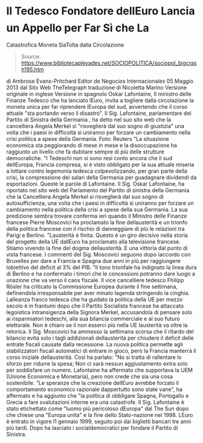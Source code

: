 # Il Tedesco Fondatore dellEuro Lancia un Appello per Far Sì che La 
Catastrofica Moneta SiaTolta dalla Circolazione

> Source: https://www.bibliotecapleyades.net/SOCIOPOLITICA/sociopol_bigcrash195.htm

di Ambrose Evans-Pritchard
Editor de Negocios Internacionales
05 Maggio 2013
dal
Sito Web
TheTelegraph
traduzione di
Nicoletta Marino
Versione originale in inglese
Versione in spagnolo
Oskar Lafontaine,
Il ministro delle Finanze Tedesco che ha lanciato lEuro,
invita a togliere dalla circolazione la moneta unica
per
far riprendere lEuropa del sud,
avvertendo che il corso attuale
"sta portando verso il disastro".
Il Sig. Lafontaine, parlamentare del Partito di Sinistra della Germania , ha
detto nel suo sito web
che la cancelliera Angela Merkel si "risveglierà dal suo sogno di giustizia"
una volta che i paesi in difficoltà si uniranno per forzare un cambiamento
nella crisi politica a spese della Germania.
Foto:
Reuters
"La situazione economica sta peggiorando di mese in mese e la
disoccupazione ha raggiunto un livello che fa dubitare sempre di più
delle strutture democratiche.
"I Tedeschi non si sono resi conto ancora che il sud dellEuropa,
Francia compresa, si è visto obbligato per la sua attuale miseria a
lottare contro legemonia tedesca colpevolizzando, per gran parte della
crisi, la compressione dei salari della Germania per guadagnare
dividendi da esportazioni. Queste le parole di Lafontaine.
Il Sig.
Oskar
Lafontaine,
ha riportato nel sito web del Parlamento del Partito di sinistra della
Germania che la Cancelliera Angela Merkel si risveglierà dal suo
sogno di autosufficienza, una volta che i paesi in difficoltà si uniranno
per forzare un cambiamento nella politica della crisi a spese della sua
Germania.
La sua predizione sembra trovare conferma ieri quando il Ministro delle
Finanze francese Pierre Moscovici ha proclamato la fine
dellausterità e un trionfo della politica francese con il rischio di
danneggiare di più le relazioni tra Parigi e Berlino.
"Lausterità
è finita. Questo è un giro decisivo nella storia del progetto della UE
dallEuro ha proclamato alla televisione francese. Stiamo vivendo la
fine del dogma dellausterità. E una vittoria dal punto di vista
francese.
I commenti del Sig. Moscovici seguono dopo laccordo con Bruxelles per dare
a Francia e Spagna due anni in più per raggiungere lobiettivo del deficit
al 3% del PIB.
"Il tono trionfale ha indignato la linea dura di Berlino e ha confermato
i timori che le concessioni potranno dare luogo a unazione che va verso
il caos fiscale.
Il vice cancelliere tedesco Fhilipp Rösler ha criticato la
Commissione Europea durante il fine settimana, definendola irresponsabile
per aver minato lagenda stringendo la cinghia.
Lalleanza franco tedesca che ha guidato la politica della UE per mezzo
secolo è in frantumi dopo che il Partito Socialista francese ha attaccato
legoistica intransigenza della Signora Merkel, accusandola di pensare solo
ai risparmiatori tedeschi, alla sua bilancia commerciale e al suo futuro
elettorale.
Non è chiaro se il non esserci più nella UE lausterità va oltre la
retorica. Il Sig. Moscovici ha ammesso la settimana scorsa che il ritardo
del bilancio evita solo i tagli addizionali dellausterità per chiudere il
deficit delle entrate fiscali causate dalla recessione.
La nuova politica permette agli stabilizzatori fiscali automatici di entrare
in gioco, però la Francia manterrà il corso iniziale dellausterità. Così ha
parlato:
"No si tratta di rallentare lo sforzo per ridurre la spesa; Non ci sarà
nessun aggiustamento extra solo per soddisfare un numero.
Lafontaine ha affermato che supportava
la UEM
(Unione
Economica e Monetaria), pero non crede che sia una cosa sostenibile.
"Le speranze che la creazione dellEuro avrebbe forzato il comportamento
economico razionale dappertutto sono state vane", ha affermato e ha
aggiunto che "la politica di obbligare Spagna, Portogallo e Grecia a
fare svalutazioni interne era una catastrofe.
Il Sig. Lafontaine è stato etichettato come "luomo
più pericoloso dEuropa"
dal The Sun dopo che chiese una "Europa unita" e la fine dello
Stato-nazione nel 1998.
LEuro è entrato in vigore l1 gennaio 1999, seguito poi dai biglietti
bancari tre anni più tardi.
Dopo ha
lasciato i socialdemocratici per fondare il Partito di Sinistra.

